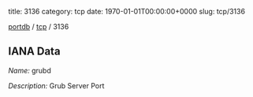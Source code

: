 title: 3136
category: tcp
date: 1970-01-01T00:00:00+0000
slug: tcp/3136

[portdb](/) / [tcp](/category/tcp.html) / 3136


## IANA Data

_Name:_ grubd

_Description:_ Grub Server Port

